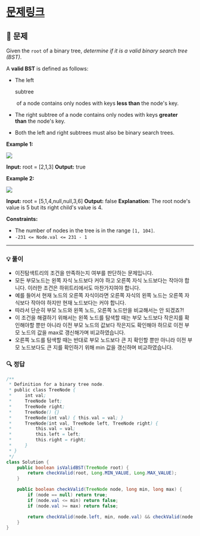 # [문제링크](https://leetcode.com/problems/validate-binary-search-tree)

## 📝 문제

Given the `root` of a binary tree, _determine if it is a valid binary search tree (BST)_.

A **valid BST** is defined as follows:

- The left 
    
    subtree
    
     of a node contains only nodes with keys **less than** the node's key.
- The right subtree of a node contains only nodes with keys **greater than** the node's key.
- Both the left and right subtrees must also be binary search trees.

**Example 1:**

![](https://assets.leetcode.com/uploads/2020/12/01/tree1.jpg)

**Input:** root = [2,1,3]
**Output:** true

**Example 2:**

![](https://assets.leetcode.com/uploads/2020/12/01/tree2.jpg)

**Input:** root = [5,1,4,null,null,3,6]
**Output:** false
**Explanation:** The root node's value is 5 but its right child's value is 4.

**Constraints:**

- The number of nodes in the tree is in the range `[1, 104]`.
- `-231 <= Node.val <= 231 - 1`


---

### 💡 풀이

- 이진탐색트리의 조건을 만족하는지 여부를 판단하는 문제입니다.
- 모든 부모노드는 왼쪽 자식 노드보다 커야 하고 오른쪽 자식 노드보다는 작아야 합니다. 이러한 조건은 하위트리에서도 마찬가지여야 합니다.
- 예를 들어서 현재 노드의 오른쪽 자식이라면 오른쪽 자식의 왼쪽 노드는 오른쪽 자식보다 작아야 하지만 현재 노드보다는 커야 합니다.
- 따라서 단순히 부모 노드와 왼쪽 노드, 오른쪽 노드만을 비교해서는 안 되겠죠?!
- 이 조건을 해결하기 위해서는 왼쪽 노드를 탐색할 때는 부모 노드보다 작은지를 확인해야할 뿐만 아니라 이전 부모 노드의 값보다 작은지도 확인해야 하므로 이전 부모 노드의 값을 max로 갱신해가며 비교하였습니다.
- 오른쪽 노드를 탐색할 때는 반대로 부모 노드보다 큰 지 확인할 뿐만 아니라 이전 부모 노드보다도 큰 지를 확인하기 위해 min 값을 갱신하며 비교하였습니다.


### 🔍 정답

```java
/**
 * Definition for a binary tree node.
 * public class TreeNode {
 *     int val;
 *     TreeNode left;
 *     TreeNode right;
 *     TreeNode() {}
 *     TreeNode(int val) { this.val = val; }
 *     TreeNode(int val, TreeNode left, TreeNode right) {
 *         this.val = val;
 *         this.left = left;
 *         this.right = right;
 *     }
 * }
 */
class Solution {
    public boolean isValidBST(TreeNode root) {
        return checkValid(root, Long.MIN_VALUE, Long.MAX_VALUE);
    }

    public boolean checkValid(TreeNode node, long min, long max) {
        if (node == null) return true;
        if (node.val <= min) return false;
        if (node.val >= max) return false;

        return checkValid(node.left, min, node.val) && checkValid(node.right, node.val, max);
    }
}
```